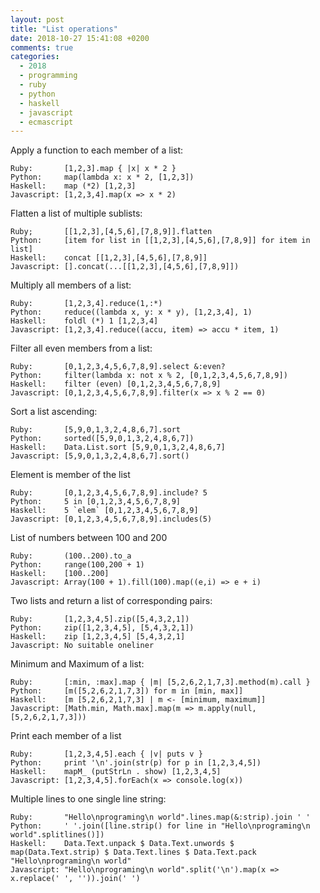 ```yaml
---
layout: post
title: "List operations"
date: 2018-10-27 15:41:08 +0200
comments: true
categories: 
  - 2018
  - programming
  - ruby
  - python
  - haskell
  - javascript
  - ecmascript
---
```

Apply a function to each member of a list:

    Ruby:       [1,2,3].map { |x| x * 2 }
    Python:     map(lambda x: x * 2, [1,2,3])
    Haskell:    map (*2) [1,2,3]
    Javascript: [1,2,3,4].map(x => x * 2)

Flatten a list of multiple sublists:

    Ruby;       [[1,2,3],[4,5,6],[7,8,9]].flatten
    Python:     [item for list in [[1,2,3],[4,5,6],[7,8,9]] for item in list]
    Haskell:    concat [[1,2,3],[4,5,6],[7,8,9]]
    Javascript: [].concat(...[[1,2,3],[4,5,6],[7,8,9]])

Multiply all members of a list:

    Ruby:       [1,2,3,4].reduce(1,:*)
    Python:     reduce((lambda x, y: x * y), [1,2,3,4], 1)
    Haskell:    foldl (*) 1 [1,2,3,4]
    Javascript: [1,2,3,4].reduce((accu, item) => accu * item, 1)

Filter all even members from a list:

    Ruby:       [0,1,2,3,4,5,6,7,8,9].select &:even?
    Python:     filter(lambda x: not x % 2, [0,1,2,3,4,5,6,7,8,9])
    Haskell:    filter (even) [0,1,2,3,4,5,6,7,8,9]
    Javascript: [0,1,2,3,4,5,6,7,8,9].filter(x => x % 2 == 0)

Sort a list ascending:

    Ruby:       [5,9,0,1,3,2,4,8,6,7].sort
    Python:     sorted([5,9,0,1,3,2,4,8,6,7])
    Haskell:    Data.List.sort [5,9,0,1,3,2,4,8,6,7]
    Javascript: [5,9,0,1,3,2,4,8,6,7].sort()

Element is member of the list

    Ruby:       [0,1,2,3,4,5,6,7,8,9].include? 5
    Python:     5 in [0,1,2,3,4,5,6,7,8,9]
    Haskell:    5 `elem` [0,1,2,3,4,5,6,7,8,9]
    Javascript: [0,1,2,3,4,5,6,7,8,9].includes(5)

List of numbers between 100 and 200

    Ruby:       (100..200).to_a
    Python:     range(100,200 + 1)
    Haskell:    [100..200]
    Javascript: Array(100 + 1).fill(100).map((e,i) => e + i)

Two lists and return a list of corresponding pairs:

    Ruby:       [1,2,3,4,5].zip([5,4,3,2,1])
    Python:     zip([1,2,3,4,5], [5,4,3,2,1])
    Haskell:    zip [1,2,3,4,5] [5,4,3,2,1]
    Javascript: No suitable oneliner

Minimum and Maximum of a list:

    Ruby:       [:min, :max].map { |m| [5,2,6,2,1,7,3].method(m).call }
    Python:     [m([5,2,6,2,1,7,3]) for m in [min, max]]
    Haskell:    [m [5,2,6,2,1,7,3] | m <- [minimum, maximum]]
    Javascript: [Math.min, Math.max].map(m => m.apply(null, [5,2,6,2,1,7,3]))

Print each member of a list

    Ruby:       [1,2,3,4,5].each { |v| puts v }
    Python:     print '\n'.join(str(p) for p in [1,2,3,4,5])
    Haskell:    mapM_ (putStrLn . show) [1,2,3,4,5]
    Javascript: [1,2,3,4,5].forEach(x => console.log(x))

Multiple lines to one single line string:

    Ruby:       "Hello\nprograming\n world".lines.map(&:strip).join ' '
    Python:     ' '.join([line.strip() for line in "Hello\nprograming\n world".splitlines()])
    Haskell:    Data.Text.unpack $ Data.Text.unwords $ map(Data.Text.strip) $ Data.Text.lines $ Data.Text.pack "Hello\nprograming\n world"
    Javascript: "Hello\nprograming\n world".split('\n').map(x => x.replace(' ', '')).join(' ')
